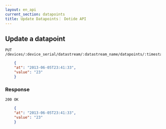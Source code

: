 ```yaml
---
layout: en_api
current_section: datapoints
title: Update Datapoints｜ Dotide API
---
```


## Update a datapoint

    PUT /devices/:device_serial/datastream/:datastream_name/datapoints/:timestamp

```json
    {
    "at": "2013-06-05T23:41:33",
    "value": "23"
    }
```

### Response

    200 OK

```json
    {
    "at": "2013-06-05T23:41:33",
    "value": "23"
    }
```
